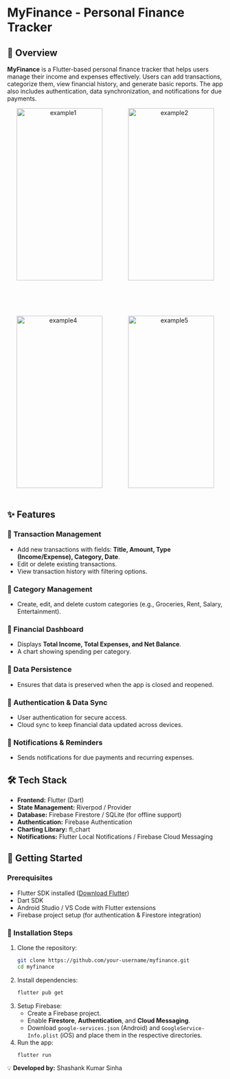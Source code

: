 # MyFinance - Personal Finance Tracker

## 📌 Overview
**MyFinance** is a Flutter-based personal finance tracker that helps users manage their income and expenses effectively. Users can add transactions, categorize them, view financial history, and generate basic reports. The app also includes authentication, data synchronization, and notifications for due payments.

<p align="center">
  <img src="https://github.com/Shashank-grd/blog_app_with_deeplink/blob/main/screenshots/finance.png?raw=true" alt="example1" width="200" height="400">&nbsp;&nbsp;&nbsp;&nbsp;&nbsp;&nbsp;&nbsp;&nbsp;&nbsp;&nbsp;&nbsp;&nbsp;&nbsp;&nbsp;
  <img src="https://github.com/Shashank-grd/blog_app_with_deeplink/blob/main/screenshots/finance1.png" alt="example2" width="200" height="400">&nbsp;&nbsp;&nbsp;&nbsp;&nbsp;&nbsp;&nbsp;&nbsp;&nbsp;&nbsp;&nbsp;&nbsp;&nbsp;&nbsp;

</p>

  <!-- Add space between rows -->
<br><br>

<p align="center">
  <img src="https://github.com/Shashank-grd/blog_app_with_deeplink/blob/main/screenshots/finance2.png" alt="example4" width="200" height="400">&nbsp;&nbsp;&nbsp;&nbsp;&nbsp;&nbsp;&nbsp;&nbsp;&nbsp;&nbsp;&nbsp;&nbsp;&nbsp;&nbsp;
  <img src="https://github.com/Shashank-grd/blog_app_with_deeplink/blob/main/screenshots/finance3.png" alt="example5" width="200" height="400">&nbsp;&nbsp;&nbsp;&nbsp;&nbsp;&nbsp;&nbsp;&nbsp;&nbsp;&nbsp;&nbsp;&nbsp;&nbsp;&nbsp;
</p>


## ✨ Features
### 🔹 Transaction Management
- Add new transactions with fields: **Title, Amount, Type (Income/Expense), Category, Date**.
- Edit or delete existing transactions.
- View transaction history with filtering options.

### 🔹 Category Management
- Create, edit, and delete custom categories (e.g., Groceries, Rent, Salary, Entertainment).

### 🔹 Financial Dashboard
- Displays **Total Income, Total Expenses, and Net Balance**.
- A chart showing spending per category.

### 🔹 Data Persistence
- Ensures that data is preserved when the app is closed and reopened.

### 🔹 Authentication & Data Sync
- User authentication for secure access.
- Cloud sync to keep financial data updated across devices.

### 🔹 Notifications & Reminders
- Sends notifications for due payments and recurring expenses.

## 🛠 Tech Stack
- **Frontend:** Flutter (Dart)
- **State Management:** Riverpod / Provider
- **Database:** Firebase Firestore / SQLite (for offline support)
- **Authentication:** Firebase Authentication
- **Charting Library:** fl_chart
- **Notifications:** Flutter Local Notifications / Firebase Cloud Messaging

## 🚀 Getting Started
### Prerequisites
- Flutter SDK installed ([Download Flutter](https://flutter.dev/docs/get-started/install))
- Dart SDK
- Android Studio / VS Code with Flutter extensions
- Firebase project setup (for authentication & Firestore integration)

### 🔧 Installation Steps
1. Clone the repository:
   ```sh
   git clone https://github.com/your-username/myfinance.git
   cd myfinance
   ```
2. Install dependencies:
   ```sh
   flutter pub get
   ```
3. Setup Firebase:
    - Create a Firebase project.
    - Enable **Firestore**, **Authentication**, and **Cloud Messaging**.
    - Download `google-services.json` (Android) and `GoogleService-Info.plist` (iOS) and place them in the respective directories.
4. Run the app:
   ```sh
   flutter run
   ```


💡 **Developed by:** Shashank Kumar Sinha

